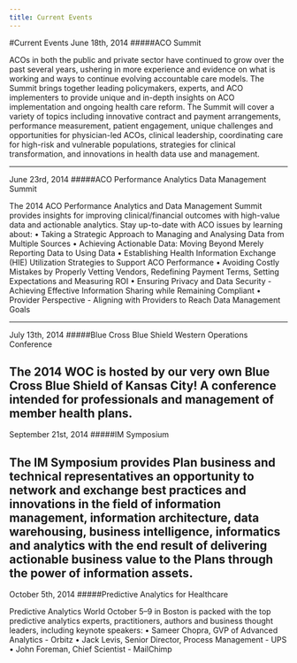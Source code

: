 ```yaml
---
title: Current Events
---
```


#Current Events
June 18th, 2014
#####ACO Summit

ACOs in both the public and private sector have continued to grow over the past several years, ushering in more experience and evidence on what is working and ways to continue evolving accountable care models.
The Summit brings together leading policymakers, experts, and ACO implementers to provide unique and in-depth insights on ACO implementation and ongoing health care reform. The Summit will cover a variety of topics including innovative contract and payment arrangements, performance measurement, patient engagement, unique challenges and opportunities for physician-led ACOs, clinical leadership, coordinating care for high-risk and vulnerable populations, strategies for clinical transformation, and innovations in health data use and management.

---

June 23rd, 2014
#####ACO Performance Analytics Data Management Summit

The 2014 ACO Performance Analytics and Data Management Summit provides insights for improving clinical/financial outcomes with high-value data and actionable analytics. Stay up-to-date with ACO issues by learning about:
• Taking a Strategic Approach to Managing and Analysing Data from Multiple Sources 
• Achieving Actionable Data: Moving Beyond Merely Reporting Data to Using Data 
• Establishing Health Information Exchange (HIE) Utilization Strategies to Support ACO Performance
• Avoiding Costly Mistakes by Properly Vetting Vendors, Redefining Payment Terms, Setting
 Expectations and Measuring ROI
• Ensuring Privacy and Data Security - Achieving Effective Information Sharing while Remaining
 Compliant 
• Provider Perspective - Aligning with Providers to Reach Data Management Goals 

---

July 13th, 2014
#####Blue Cross Blue Shield Western Operations Conference

The 2014 WOC is hosted by our very own Blue Cross Blue Shield of Kansas City! A conference intended for professionals and management of member health plans.
---

September 21st, 2014
#####IM Symposium

The IM Symposium provides Plan business and technical representatives an opportunity to network and exchange best practices and innovations in the field of information management, information architecture, data warehousing, business intelligence, informatics and analytics with the end result of delivering actionable business value to the Plans through the power of information assets.
---

October 5th, 2014
#####Predictive Analytics for Healthcare

Predictive Analytics World October 5–9 in Boston is packed with the top predictive analytics experts, practitioners, authors and business thought leaders, including keynote speakers:
• Sameer Chopra, GVP of Advanced Analytics - Orbitz
• Jack Levis, Senior Director, Process Management - UPS
• John Foreman, Chief Scientist - MailChimp
